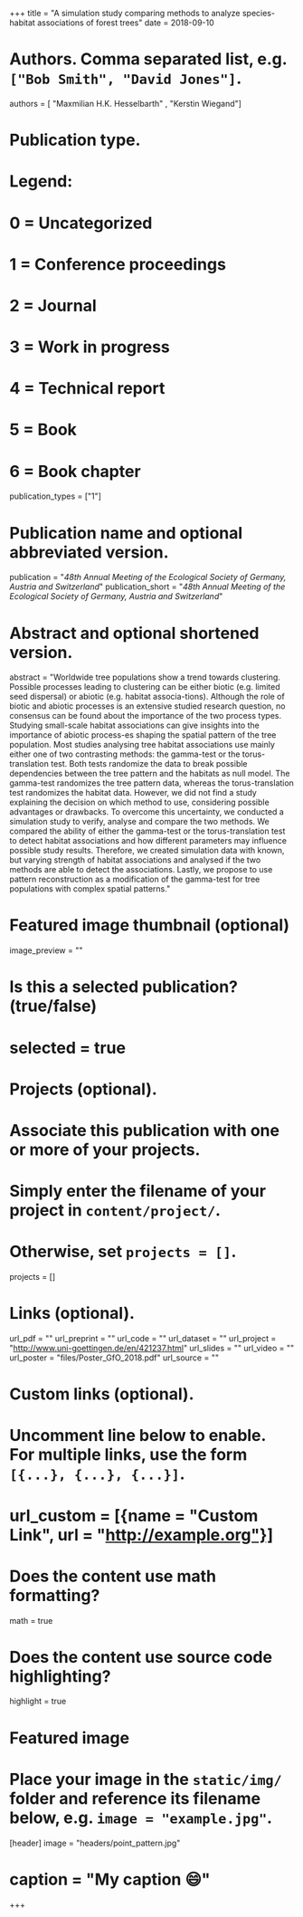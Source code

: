 +++
title = "A simulation study comparing methods to analyze species-habitat associations of forest trees"
date = 2018-09-10
  
# Authors. Comma separated list, e.g. `["Bob Smith", "David Jones"]`.
authors = [ "Maxmilian H.K. Hesselbarth" ,
            "Kerstin Wiegand"]
  
# Publication type.
# Legend:
# 0 = Uncategorized
# 1 = Conference proceedings
# 2 = Journal
# 3 = Work in progress
# 4 = Technical report
# 5 = Book
# 6 = Book chapter
publication_types = ["1"]
  
# Publication name and optional abbreviated version.
publication = "*48th Annual Meeting of the Ecological Society of Germany, Austria and Switzerland*"
publication_short = "*48th Annual Meeting of the Ecological Society of Germany, Austria and Switzerland*"
  
# Abstract and optional shortened version.
abstract = "Worldwide tree populations show a trend towards clustering. Possible processes leading to clustering can be either biotic (e.g. limited seed dispersal) or abiotic (e.g. habitat associa-tions). Although the role of biotic and abiotic processes is an extensive studied research question, no consensus can be found about the importance of the two process types. Studying small-scale habitat associations can give insights into the importance of abiotic process-es shaping the spatial pattern of the tree population. Most studies analysing tree habitat associations use mainly either one of two contrasting methods: the gamma-test or the torus-translation test. Both tests randomize the data to break possible dependencies between the tree pattern and the habitats as null model. The gamma-test randomizes the tree pattern data, whereas the torus-translation test randomizes the habitat data. However, we did not find a study explaining the decision on which method to use, considering possible advantages or drawbacks. To overcome this uncertainty, we conducted a simulation study to verify, analyse and compare the two methods. We compared the ability of either the gamma-test or the torus-translation test to detect habitat associations and how different parameters may influence possible study results. Therefore, we created simulation data with known, but varying strength of habitat associations and analysed if the two methods are able to detect the associations. Lastly, we propose to use pattern reconstruction as a modification of the gamma-test for tree populations with complex spatial patterns."
  
# Featured image thumbnail (optional)
image_preview = ""
  
# Is this a selected publication? (true/false)
# selected = true
  
# Projects (optional).
#   Associate this publication with one or more of your projects.
#   Simply enter the filename of your project in `content/project/`.
#   Otherwise, set `projects = []`.
projects = []
  
# Links (optional).
url_pdf = ""
url_preprint = ""
url_code = ""
url_dataset = ""
url_project = "http://www.uni-goettingen.de/en/421237.html"
url_slides = ""
url_video = ""
url_poster = "files/Poster_GfO_2018.pdf"
url_source = ""
  
# Custom links (optional).
# Uncomment line below to enable. For multiple links, use the form `[{...}, {...}, {...}]`.
# url_custom = [{name = "Custom Link", url = "http://example.org"}]
  
# Does the content use math formatting?
math = true
  
# Does the content use source code highlighting?
highlight = true
  
# Featured image
# Place your image in the `static/img/` folder and reference its filename below, e.g. `image = "example.jpg"`.
[header]
image = "headers/point_pattern.jpg"
# caption = "My caption :smile:"
  
+++